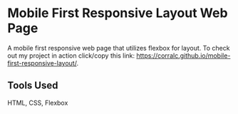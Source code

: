 # Mobile First Responsive Layout Web Page
A mobile first responsive web page that utilizes flexbox for layout. To check out my project in action click/copy this link: https://corralc.github.io/mobile-first-responsive-layout/.

## Tools Used
HTML, CSS, Flexbox
